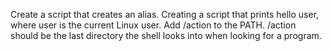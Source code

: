 Create a script that creates an alias.
Creating a script that prints hello user, where user is the current Linux user.
Add /action to the PATH. /action should be the last directory the shell looks into when looking for a program.
